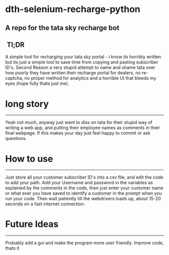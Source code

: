 # dth-selenium-recharge-python
A repo for the tata sky recharge bot
---
 Tl;DR
---
A simple tool for recharging your tata sky portal - i know its horribly written but its just a simple tool to save time from copying and pasting subscriber ID's.
Second Reason a very stupid attempt to name and shame tata over how poorly they have written their recharge portal for dealers, no re-captcha, no proper method for analytics and a horrible UI that bleeds my eyes (hope fully thats just me).

 
# long story
---
Yeah not much, anyway just want to diss on tata for their stupid way of writing a web app, and putting their employee names as comments in their final webpage. If this makes your day just feel happy to commit or ask questions.

# How to use
---
Just store all your customer subscriber ID's into a csv file, and edit the code to add your path. Add your Username and password in the variables as explained by the comments in the code, then just enter your customer name or what ever you have saved to identify a customer in the prompt when you run your code. Then wait patiently till the webdrivers loads up, about 15-20 seconds on a fast internet connection.

# Future Ideas
---
Probably add a gui and make the program more user friendly.
Improve code, thats it
